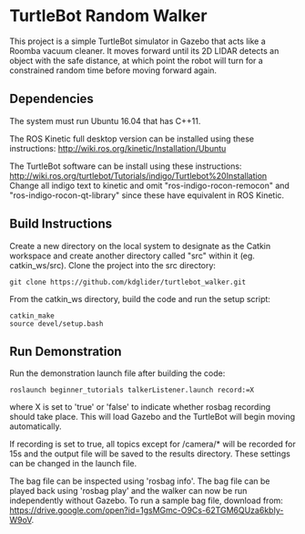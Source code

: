 # TurtleBot Random Walker
This project is a simple TurtleBot simulator in Gazebo that acts like a Roomba vacuum cleaner. It moves forward until its 2D LIDAR detects an object with the safe distance, at which point the robot will turn for a constrained random time before moving forward again.


## Dependencies
The system must run Ubuntu 16.04 that has C++11.

The ROS Kinetic full desktop version can be installed using these instructions:
http://wiki.ros.org/kinetic/Installation/Ubuntu

The TurtleBot software can be install using these instructions:
http://wiki.ros.org/turtlebot/Tutorials/indigo/Turtlebot%20Installation
Change all indigo text to kinetic and omit "ros-indigo-rocon-remocon" and "ros-indigo-rocon-qt-library" since these have equivalent in ROS Kinetic.


## Build Instructions
Create a new directory on the local system to designate as the Catkin workspace and create another directory called "src" within it (eg. catkin_ws/src). Clone the project into the src directory:
```
git clone https://github.com/kdglider/turtlebot_walker.git
```
From the catkin_ws directory, build the code and run the setup script:
```
catkin_make
source devel/setup.bash
```


## Run Demonstration
Run the demonstration launch file after building the code:
```
roslaunch beginner_tutorials talkerListener.launch record:=X
```
where X is set to 'true' or 'false' to indicate whether rosbag recording should take place. This will load Gazebo and the TurtleBot will begin moving automatically.

If recording is set to true, all topics except for /camera/* will be recorded for 15s and the output file will be saved to the results directory. These settings can be changed in the launch file. 

The bag file can be inspected using 'rosbag info'. The bag file can be played back using 'rosbag play' and the walker can now be run independently without Gazebo. To run a sample bag file, download from: https://drive.google.com/open?id=1gsMGmc-O9Cs-62TGM6QUza6kbIy-W9oV.


